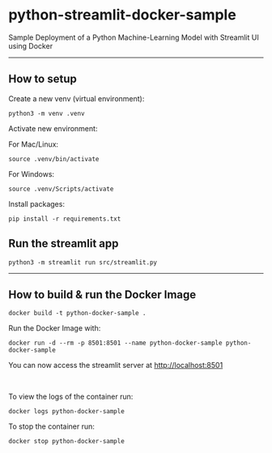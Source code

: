 # python-streamlit-docker-sample

Sample Deployment of a Python Machine-Learning Model with Streamlit UI using Docker

---

## How to setup

Create a new venv (virtual environment):

```
python3 -m venv .venv
```

Activate new environment:

For Mac/Linux:

```
source .venv/bin/activate
```

For Windows:

```
source .venv/Scripts/activate
```

Install packages:

```
pip install -r requirements.txt
```

## Run the streamlit app

```
python3 -m streamlit run src/streamlit.py
```

---

## How to build & run the Docker Image

```
docker build -t python-docker-sample .
```

Run the Docker Image with:

```
docker run -d --rm -p 8501:8501 --name python-docker-sample python-docker-sample
```

You can now access the streamlit server at [http://localhost:8501](http://localhost:8501)

<br/>

To view the logs of the container run:

```
docker logs python-docker-sample
```

To stop the container run:

```
docker stop python-docker-sample
```
